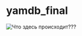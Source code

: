 # yamdb_final
![Что здесь происходит???](https://github.com/Zorik28/yamdb_final/actions/workflows/yamdb_workflow.yml/badge.svg)
